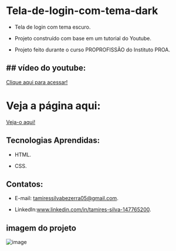 # Tela-de-login-com-tema-dark

 - Tela de login com tema escuro.
   
 - Projeto construído com base em um tutorial do Youtube.

 - Projeto feito durante o curso PROPROFISSÃO do Instituto PROA.
   
## ## vídeo do youtube:

 [Clique aqui para acessar!](https://www.youtube.com/watch?v=69-WfrVBli8&t=11s )
 
  #  Veja a página aqui: 
  [Veja-o aqui!]()
   
## Tecnologias Aprendidas:
 - HTML.
   
 - CSS.

## Contatos:
 - E-mail: tamiressilvabezerra05@gmail.com.
   
 - LinkedIn:www.linkedin.com/in/tamires-silva-147765200.

    
    
## imagem do projeto
![image](https://github.com/tamiressil/Tela-de-login-com-tema-dark/assets/163886976/543f62f7-2a62-4e4d-824a-47f53e2c68d9)





